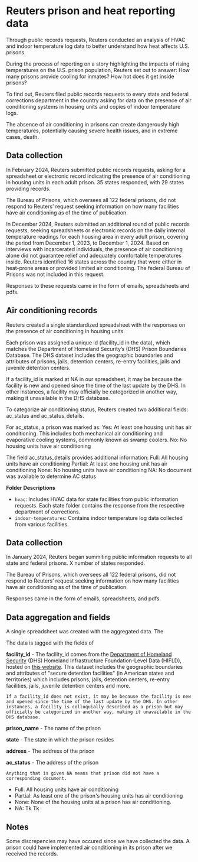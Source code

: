 # Reuters prison and heat reporting data

Through public records requests, Reuters conducted an analysis of HVAC and indoor temperature log data to better understand how heat affects U.S. prisons.

During the process of reporting on a story highlighting the impacts of rising temperatures on the U.S. prison population, Reuters set out to answer: How many prisons provide cooling for inmates? How hot does it get inside prisons?

To find out, Reuters filed public records requests to every state and federal corrections department in the country asking for data on the presence of air conditioning systems in housing units and copies of indoor temperature logs. 

The absence of air conditioning in prisons can create dangerously high temperatures, potentially causing severe health issues, and in extreme cases, death. 

## Data collection

In February 2024, Reuters submitted public records requests, asking for a spreadsheet or electronic record indicating the presence of air conditioning in housing units in each adult prison. 35 states responded, with 29 states providing records.

The Bureau of Prisons, which oversees all 122 federal prisons, did not respond to Reuters’ request seeking information on how many facilities have air conditioning as of the time of publication.

In December 2024, Reuters submitted an additional round of public records requests, seeking spreadsheets or electronic records on the daily internal temperature readings for each housing area in every adult prison, covering the period from December 1, 2023, to December 1, 2024. Based on interviews with incarcerated individuals, the presence of air conditioning alone did not guarantee relief and adequately comfortable temperatures inside. Reuters identified 16 states across the country that were either in heat-prone areas or provided limited air conditioning. The federal Bureau of Prisons was not included in this request.

Responses to these requests came in the form of emails, spreadsheets and pdfs. 


## Air conditioning records 
Reuters created a single standardized spreadsheet with the responses on the presence of air conditioning in housing units.

Each prison was assigned a unique id (facility_id in the data), which matches the Department of Homeland Security’s (DHS) Prison Boundaries Database. The DHS dataset includes the geographic boundaries and attributes of prisons, jails, detention centers, re-entry facilities, jails and juvenile detention centers. 

If a facility_id is marked at NA in our spreadsheet, it may be because the facility is new and opened since the time of the last update by the DHS. In other instances, a facility may officially be categorized in another way, making it unavailable in the DHS database. 

To categorize air conditioning status, Reuters created two additional fields: ac_status and ac_status_details. 

For ac_status, a prison was marked as: 
Yes: At least one housing unit has air conditioning. This includes both mechanical air conditioning and evaporative cooling systems, commonly known as swamp coolers.
No: No housing units have air conditioning

The field ac_status_details provides additional information:
Full: All housing units have air conditioning
Partial: At least one housing unit has air conditioning
None: No housing units have air conditioning
NA: No document was available to determine AC status 













**Folder Descriptions**
- `hvac`: Includes HVAC data for state facilities from public information requests. Each state folder contains the response from the respective department of corrections. 
- `indoor-temperatures`: Contains indoor temperature log data collected from various facilities. 

## Data collection

In January 2024, Reuters began summiting public information requests to all state and federal prisons. X number of states responded.

The Bureau of Prisons, which oversees all 122 federal prisons, did not respond to Reuters’ request seeking information on how many facilities have air conditioning as of the time of publication.

Responses came in the form of emails, spreadsheets, and pdfs. 


## Data aggregation and fields

A single spreadsheet was created with the aggregated data. The 

The data is tagged with the fields of 

**facility_id**
    - The facility_id comes from the [Department of Homeland Security](https://hifld-geoplatform.hub.arcgis.com/datasets/geoplatform::prison-boundaries-1/about) (DHS) Homeland Infrastructure Foundation-Level Data (HIFLD), hosted on [this website](https://hifld-geoplatform.hub.arcgis.com/datasets/985a1fa88cac4eef94ad242a7d181a05_0/explore?location=2.785190%2C-10.417157%2C0.66). This dataset includes the geographic boundaries and attributes of "secure detention facilities" (in American states and territories) which includes prisons, jails, detention centers, re-entry facilities, jails, juvenile detention centers and more. 

    If a facility_id does not exist, it may be because the facility is new and opened since the time of the last update by the DHS. In other instances, a facility is colloquially described as a prison but may officially be categorized in another way, making it unavailable in the DHS database. 

**prison_name**
    - The name of the prison

**state**
    - The state in which the prison resides

**address**
    - The address of the prison

**ac_status**
    - The address of the prison

    Anything that is given NA means that prison did not have a corresponding document. 






- Full: All housing units have air conditioning
- Partial: As least one of the prison's housing units has air conditioning
- None: None of the housing units at a prison has air conditioning. 
- NA: Tk Tk 


## Notes

Some discrepencies may have occured since we have collected the data. A prison could have implemented air conditioning in its prison after we received the records. 
